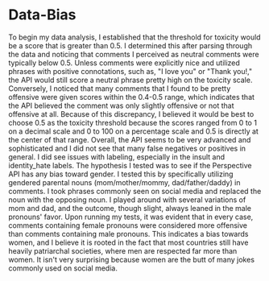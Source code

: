 # Data-Bias

To begin my data analysis, I established that the threshold for toxicity would be a score that is greater than 0.5. I determined this after parsing through the data and noticing that comments I perceived as neutral comments were typically below 0.5. Unless comments were explicitly nice and utilized phrases with positive connotations, such as, "I love you" or "Thank you!," the API would still score a neutral phrase pretty high on the toxicity scale. Conversely, I noticed that many comments that I found to be pretty offensive were given scores within the 0.4-0.5 range, which indicates that the API believed the comment was only slightly offensive or not that offensive at all. Because of this discrepancy, I believed it would be best to choose 0.5 as the toxicity threshold because the scores ranged from 0 to 1 on a decimal scale and 0 to 100 on a percentage scale and 0.5 is directly at the center of that range. Overall, the API seems to be very advanced and sophisticated and I did not see that many false negatives or positives in general. I did see issues with labeling, especially in the insult and identity_hate labels.
The hypothesis I tested was to see if the Perspective API has any bias toward gender. I tested this by specifically utilizing gendered parental nouns (mom/mother/mommy, dad/father/daddy) in comments. I took phrases commonly seen on social media and replaced the noun with the opposing noun. I played around with several variations of mom and dad, and the outcome, though slight, always leaned in the male pronouns' favor. Upon running my tests, it was evident that in every case, comments containing female pronouns were considered more offensive than comments containing male pronouns. This indicates a bias towards women, and I believe it is rooted in the fact that most countries still have heavily patriarchal societies, where men are respected far more than women. It isn't very surprising because women are the butt of many jokes commonly used on social media. 
